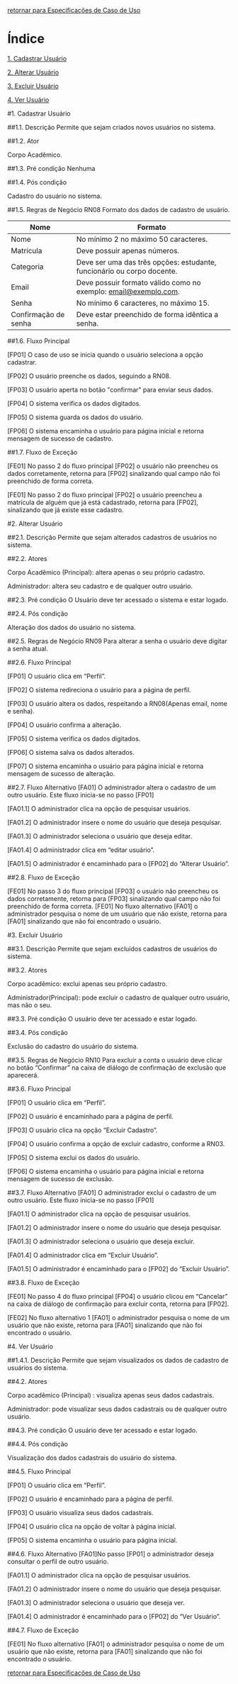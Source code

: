 [retornar para Especificações de Caso de Uso](https://github.com/fga-gpp-mds/2016.2-SAS_FGA/wiki/Especifica%C3%A7%C3%A3o-de-Casos-de-Uso)

# **Índice**


[1. Cadastrar Usuário](https://github.com/fga-gpp-mds/2016.2-SAS_FGA/wiki/Especifica%C3%A7%C3%A3o-de-Caso-de-Uso---Manter-Usu%C3%A1rio-(UC01)#1-cadastrar-usu%C3%A1rio)

[2. Alterar Usuário](https://github.com/fga-gpp-mds/2016.2-SAS_FGA/wiki/Especifica%C3%A7%C3%A3o-de-Caso-de-Uso---Manter-Usu%C3%A1rio-(UC01)#2-alterar-usu%C3%A1rio)

[3. Excluir Usuário](https://github.com/fga-gpp-mds/2016.2-SAS_FGA/wiki/Especifica%C3%A7%C3%A3o-de-Caso-de-Uso---Manter-Usu%C3%A1rio-(UC01)#3-excluir-usu%C3%A1rio)

[4. Ver Usuário](https://github.com/fga-gpp-mds/2016.2-SAS_FGA/wiki/Especifica%C3%A7%C3%A3o-de-Caso-de-Uso---Manter-Usu%C3%A1rio-(UC01)#4-ver-usu%C3%A1rio)

#1. Cadastrar Usuário

##1.1. Descrição
Permite que sejam criados novos usuários no sistema.

##1.2. Ator

Corpo Acadêmico.

##1.3. Pré condição
Nenhuma

##1.4. Pós condição

Cadastro do usuário no sistema.

##1.5. Regras de Negócio
RN08 Formato dos dados de cadastro de usuário.

|Nome|Formato|
|----|------|
|Nome|No mínimo 2 no máximo 50 caracteres.|
|Matrícula|Deve possuir apenas números.|
|Categoria|Deve ser uma das três opções: estudante, funcionário ou corpo docente.|
|Email|Deve possuir formato válido como no exemplo: email@exemplo.com.|
|Senha|No mínimo 6 caracteres, no máximo 15.|
|Confirmação de senha|Deve estar preenchido de forma idêntica a senha.|


##1.6. Fluxo Principal



[FP01] O caso de uso se inicia quando o usuário seleciona a opção cadastrar.

[FP02] O usuário preenche os dados, seguindo a RN08.

[FP03] O usuário aperta no botão "confirmar" para enviar seus dados.

[FP04] O sistema verifica os dados digitados.

[FP05] O sistema guarda os dados do usuário.

[FP06] O sistema encaminha o usuário para página inicial e retorna mensagem de sucesso de cadastro.

##1.7. Fluxo de Exceção


[FE01] No passo 2 do fluxo principal [FP02] o usuário não preencheu os dados corretamente, retorna para [FP02] sinalizando qual campo não foi preenchido de forma correta.

[FE01] No passo 2 do fluxo principal [FP02] o usuário preencheu a matrícula de alguém que já está cadastrado, retorna para [FP02], sinalizando que já existe esse cadastro.




#2. Alterar Usuário

##2.1. Descrição
Permite que sejam alterados cadastros de usuários no sistema.


##2.2. Atores

Corpo Acadêmico (Principal): altera apenas o seu próprio cadastro.

Administrador: altera seu cadastro e de qualquer outro usuário.


##2.3. Pré condição
O Usuário deve ter acessado o sistema e estar logado.

##2.4. Pós condição

Alteração dos dados do usuário no sistema.

##2.5. Regras de Negócio
RN09 Para alterar a senha o usuário deve digitar a senha atual.


##2.6. Fluxo Principal

[FP01] O usuário clica em “Perfil”.

[FP02] O sistema redireciona o usuário para a página de perfil.

[FP03] O usuário altera os dados, respeitando a RN08(Apenas email, nome e senha).

[FP04] O usuário confirma a alteração.

[FP05] O sistema verifica os dados digitados.

[FP06] O sistema salva os dados alterados.

[FP07] O sistema encaminha o usuário para página inicial e retorna mensagem de sucesso de alteração.

##2.7. Fluxo Alternativo
[FA01] O administrador altera o cadastro de um outro usuário. Este fluxo inicia-se no passo [FP01]

[FA01.1] O administrador clica na opção de pesquisar usuários.

[FA01.2] O administrador insere o nome do usuário que deseja pesquisar.

[FA01.3] O administrador seleciona o usuário que deseja editar.

[FA01.4] O administrador clica em “editar usuário”.

[FA01.5] O administrador é encaminhado para o [FP02] do “Alterar Usuário”.

##2.8. Fluxo de Exceção


[FE01] No passo 3 do fluxo principal [FP03] o usuário não preencheu os dados corretamente, retorna para [FP03] sinalizando qual campo não foi preenchido de forma correta.
[FE01] No fluxo alternativo [FA01] o administrador pesquisa o nome de um usuário que não existe, retorna para [FA01] sinalizando que não foi encontrado o usuário.




#3. Excluir Usuário

##3.1. Descrição
Permite que sejam excluídos cadastros de usuários do sistema.


##3.2. Atores

Corpo acadêmico: exclui apenas seu próprio cadastro.

Administrador(Principal): pode excluir o cadastro de qualquer outro usuário, mas não o seu.


##3.3. Pré condição
O usuário deve ter acessado e estar logado.

##3.4. Pós condição

Exclusão do cadastro do usuário do sistema.

##3.5. Regras de Negócio
RN10 Para excluir a conta o usuário deve clicar no botão “Confirmar” na caixa de diálogo de confirmação de exclusão que aparecerá.

##3.6. Fluxo Principal

[FP01] O usuário clica em “Perfil”.

[FP02] O usuário é encaminhado para a página de perfil.

[FP03] O usuário clica na opção “Excluir Cadastro”.

[FP04] O usuário confirma a opção de excluir cadastro, conforme a RN03.

[FP05] O sistema exclui os dados do usuário.

[FP06] O sistema encaminha o usuário para página inicial e retorna mensagem de sucesso de exclusão.

##3.7. Fluxo Alternativo
[FA01] O administrador exclui o cadastro de um outro usuário. Este fluxo inicia-se no passo [FP01]

[FA01.1] O administrador clica na opção de pesquisar usuários.

[FA01.2] O administrador insere o nome do usuário que deseja pesquisar.

[FA01.3] O administrador seleciona o usuário que deseja excluir.

[FA01.4] O administrador clica em “Excluir Usuário”.

[FA01.5] O administrador é encaminhado para o [FP02] do “Excluir Usuário”.


##3.8. Fluxo de Exceção

[FE01] No passo 4 do fluxo principal [FP04] o usuário clicou em “Cancelar” na caixa de diálogo de confirmação para excluir conta, retorna para [FP02].

[FE02] No fluxo alternativo 1 [FA01] o administrador pesquisa o nome de um usuário que não existe, retorna para [FA01] sinalizando que não foi encontrado o usuário.


#4. Ver Usuário

##1.4.1. Descrição
Permite que sejam visualizados os dados de cadastro de usuários do sistema.


##4.2. Atores

Corpo acadêmico (Principal) : visualiza apenas seus dados cadastrais.

Administrador: pode visualizar seus dados cadastrais ou de qualquer outro usuário.


##4.3. Pré condição
O usuário deve ter acessado e estar logado.

##4.4. Pós condição

Visualização dos dados cadastrais do usuário do sistema.

##4.5. Fluxo Principal

[FP01] O usuário clica em “Perfil”.

[FP02] O usuário é encaminhado para a página de perfil.

[FP03] O usuário visualiza seus dados cadastrais.

[FP04] O usuário clica na opção de voltar à página inicial.

[FP05] O sistema encaminha o usuário para página inicial.

##4.6. Fluxo Alternativo
[FA01]No passo [FP01] o administrador deseja consultar o perfil de outro usuário.

[FA01.1] O administrador clica na opção de pesquisar usuários.

[FA01.2] O administrador insere o nome do usuário que deseja pesquisar.

[FA01.3] O administrador seleciona o usuário que deseja ver.

[FA01.4] O administrador é encaminhado para o [FP02] do “Ver Usuário”.

##4.7. Fluxo de Exceção

[FE01] No fluxo alternativo [FA01] o administrador pesquisa o nome de um usuário que não existe, retorna para [FA01] sinalizando que não foi encontrado o usuário.


[retornar para Especificações de Caso de Uso](https://github.com/fga-gpp-mds/2016.2-SAS_FGA/wiki/Especifica%C3%A7%C3%A3o-de-Casos-de-Uso)